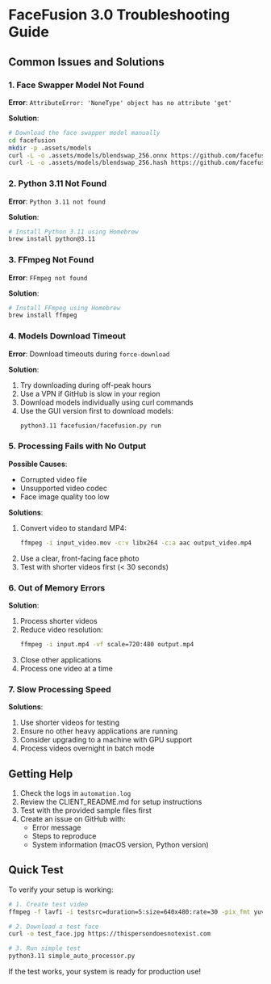 # FaceFusion 3.0 Troubleshooting Guide

## Common Issues and Solutions

### 1. Face Swapper Model Not Found
**Error**: `AttributeError: 'NoneType' object has no attribute 'get'`

**Solution**:
```bash
# Download the face swapper model manually
cd facefusion
mkdir -p .assets/models
curl -L -o .assets/models/blendswap_256.onnx https://github.com/facefusion/facefusion-assets/releases/download/models-3.0.0/blendswap_256.onnx
curl -L -o .assets/models/blendswap_256.hash https://github.com/facefusion/facefusion-assets/releases/download/models-3.0.0/blendswap_256.hash
```

### 2. Python 3.11 Not Found
**Error**: `Python 3.11 not found`

**Solution**:
```bash
# Install Python 3.11 using Homebrew
brew install python@3.11
```

### 3. FFmpeg Not Found
**Error**: `FFmpeg not found`

**Solution**:
```bash
# Install FFmpeg using Homebrew
brew install ffmpeg
```

### 4. Models Download Timeout
**Error**: Download timeouts during `force-download`

**Solution**:
1. Try downloading during off-peak hours
2. Use a VPN if GitHub is slow in your region
3. Download models individually using curl commands
4. Use the GUI version first to download models:
   ```bash
   python3.11 facefusion/facefusion.py run
   ```

### 5. Processing Fails with No Output
**Possible Causes**:
- Corrupted video file
- Unsupported video codec
- Face image quality too low

**Solutions**:
1. Convert video to standard MP4:
   ```bash
   ffmpeg -i input_video.mov -c:v libx264 -c:a aac output_video.mp4
   ```
2. Use a clear, front-facing face photo
3. Test with shorter videos first (< 30 seconds)

### 6. Out of Memory Errors
**Solution**:
1. Process shorter videos
2. Reduce video resolution:
   ```bash
   ffmpeg -i input.mp4 -vf scale=720:480 output.mp4
   ```
3. Close other applications
4. Process one video at a time

### 7. Slow Processing Speed
**Solutions**:
1. Use shorter videos for testing
2. Ensure no other heavy applications are running
3. Consider upgrading to a machine with GPU support
4. Process videos overnight in batch mode

## Getting Help

1. Check the logs in `automation.log`
2. Review the CLIENT_README.md for setup instructions
3. Test with the provided sample files first
4. Create an issue on GitHub with:
   - Error message
   - Steps to reproduce
   - System information (macOS version, Python version)

## Quick Test

To verify your setup is working:
```bash
# 1. Create test video
ffmpeg -f lavfi -i testsrc=duration=5:size=640x480:rate=30 -pix_fmt yuv420p test.mp4

# 2. Download a test face
curl -o test_face.jpg https://thispersondoesnotexist.com

# 3. Run simple test
python3.11 simple_auto_processor.py
```

If the test works, your system is ready for production use!